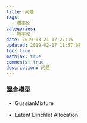 ```yaml
---
title: 问题
tags:
  - 概率论
categories:
  - 概率论
date: 2019-03-21 17:27:15
updated: 2019-02-17 11:57:07
toc: true
mathjax: true
comments: true
description: 问题
---
```


###	混合模型

-	GussianMixture

-	Latent Dirichlet Allocation
